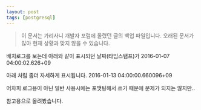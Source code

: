 ```yaml
---
layout: post
tags: [postgresql]
---
```


> 이 문서는 가리사니 개발자 포럼에 올렸던 글의 백업 파일입니다.
오래된 문서가 많아 현재 상황과 맞지 않을 수 있습니다.


배치로그를 보는데 아래와 같이 표시되던 날짜(타임스탬프)가
2016-01-07 04:00:02.626+09

아래 처럼 좀더 자세하게 표시됩니다.
2016-01-13 04:00:00.660096+09

어차피 로그용이 아닌 일반 사용시에는 포맷팅해서 쓰기 때문에 문제가 되지는 않지만..

참고용으로 올려봤습니다.